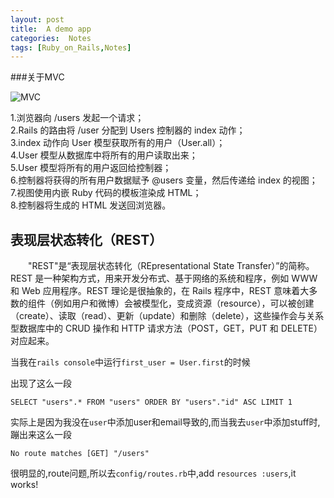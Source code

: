 ```yaml
---
layout: post
title:  A demo app
categories:  Notes
tags: [Ruby_on_Rails,Notes]
---
```


###关于MVC

![MVC](http://railstutorial-china.org/rails3/assets/images/figures/mvc_detailed.png "MVC")  

1.浏览器向 /users 发起一个请求；  
2.Rails 的路由将 /user 分配到 Users 控制器的 index 动作；  
3.index 动作向 User 模型获取所有的用户（User.all）；  
4.User 模型从数据库中将所有的用户读取出来；  
5.User 模型将所有的用户返回给控制器；  
6.控制器将获得的所有用户数据赋予 @users 变量，然后传递给 index 的视图；  
7.视图使用内嵌 Ruby 代码的模板渲染成 HTML；  
8.控制器将生成的 HTML 发送回浏览器。  


<h2 class="carmine">表现层状态转化（REST）</h2>

&emsp;&emsp;"REST"是“表现层状态转化（REpresentational State Transfer）”的简称。REST 是一种架构方式，用来开发分布式、基于网络的系统和程序，例如 WWW 和 Web 应用程序。REST 理论是很抽象的，在 Rails 程序中，REST 意味着大多数的组件（例如用户和微博）会被模型化，变成资源（resource），可以被创建（create）、读取（read）、更新（update）和删除（delete），这些操作会与关系型数据库中的 CRUD 操作和 HTTP 请求方法（POST，GET，PUT 和 DELETE）对应起来。


当我在`rails console`中运行`first_user = User.first`的时候

出现了这么一段

	SELECT "users".* FROM "users" ORDER BY "users"."id" ASC LIMIT 1

实际上是因为我没在`user`中添加user和email导致的,而当我去`user`中添加stuff时,
蹦出来这么一段

	No route matches [GET] "/users"

很明显的,route问题,所以去`config/routes.rb`中,add `resources :users`,it works!
